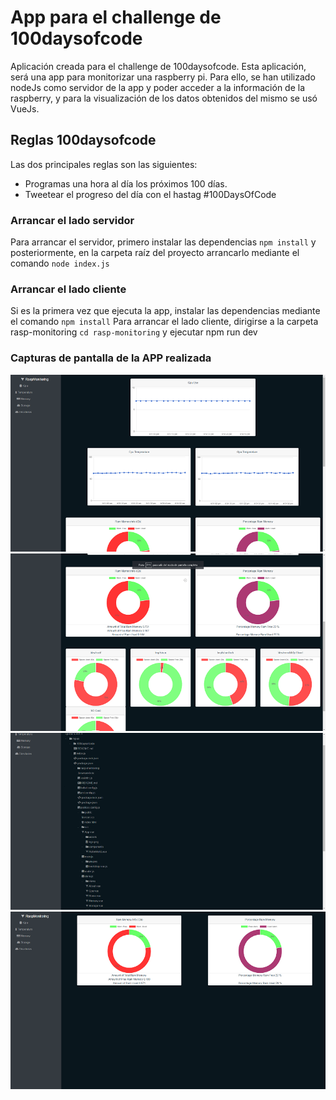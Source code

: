 # App para el challenge de 100daysofcode

Aplicación creada para el challenge de 100daysofcode. Esta aplicación, será una app para monitorizar una raspberry pi.
Para ello, se han utilizado nodeJs como servidor de la app y poder acceder a la información de la raspberry, y para la visualización de los datos obtenidos del mismo se usó VueJs.

## Reglas 100daysofcode

Las dos principales reglas son las siguientes:
* Programas una hora al día los próximos 100 días.
* Tweetear el progreso del día con el hastag #100DaysOfCode

### Arrancar el lado servidor

Para arrancar el servidor, primero instalar las dependencias `npm install` y posteriormente, en la carpeta raíz del proyecto arrancarlo mediante el comando `node index.js`

### Arrancar el lado cliente

Si es la primera vez que ejecuta la app, instalar las dependencias mediante el comando `npm install`
Para arrancar el lado cliente, dirigirse a la carpeta rasp-monitoring `cd rasp-monitoring` y ejecutar npm run dev


### Capturas de pantalla de la APP realizada

![Screenshot1](./screenshots/screenshot1.png)
![Screenshot2](./screenshots/screenshot2.png)
![Screenshot3](./screenshots/screenshot3.png)
![Screenshot4](./screenshots/screenshot4.png)
